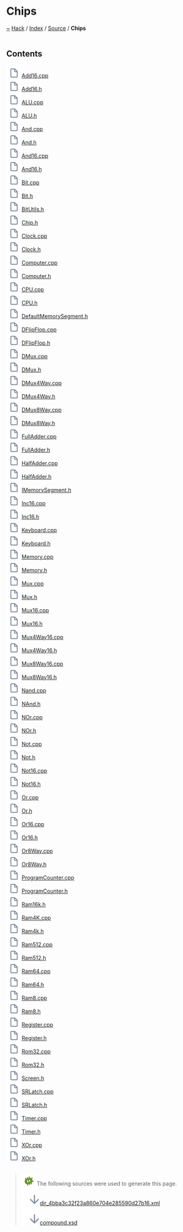 <a id="chips"></a>
<h1>Chips</h1>
<a id="dir_4bba3c32f23a860e704e285590d27b16"></a>
<a href="https://github.com/CharlesCarley/HackComputer#~">~</a>
<a href="indexpage.md#hack">Hack</a>
<span class="inline-text">/</span>
<a href="index.md#index">Index</a>
<span class="inline-text">/</span>
<a href="dir_74389ed8173ad57b461b9d623a1f3867.md#source">Source</a>
<span class="inline-text">/</span>
<span class="bold-text"><b>Chips</b></span>
<br/>
<br/>
<a id="contents"></a>
<h2>Contents</h2>
<span class="icon-list-item"><a href="https://github.com/CharlesCarley/HackComputer/blob/master/Source/Chips/Add16.cpp#L1" class="icon-list-item"><img src="../images/file.svg" class="icon-list-item"/><span class="icon-list-item">Add16.cpp</span>
</a>
</span>
<br/>
<span class="icon-list-item"><a href="https://github.com/CharlesCarley/HackComputer/blob/master/Source/Chips/Add16.h#L1" class="icon-list-item"><img src="../images/file.svg" class="icon-list-item"/><span class="icon-list-item">Add16.h</span>
</a>
</span>
<br/>
<span class="icon-list-item"><a href="https://github.com/CharlesCarley/HackComputer/blob/master/Source/Chips/ALU.cpp#L1" class="icon-list-item"><img src="../images/file.svg" class="icon-list-item"/><span class="icon-list-item">ALU.cpp</span>
</a>
</span>
<br/>
<span class="icon-list-item"><a href="https://github.com/CharlesCarley/HackComputer/blob/master/Source/Chips/ALU.h#L1" class="icon-list-item"><img src="../images/file.svg" class="icon-list-item"/><span class="icon-list-item">ALU.h</span>
</a>
</span>
<br/>
<span class="icon-list-item"><a href="https://github.com/CharlesCarley/HackComputer/blob/master/Source/Chips/And.cpp#L1" class="icon-list-item"><img src="../images/file.svg" class="icon-list-item"/><span class="icon-list-item">And.cpp</span>
</a>
</span>
<br/>
<span class="icon-list-item"><a href="https://github.com/CharlesCarley/HackComputer/blob/master/Source/Chips/And.h#L1" class="icon-list-item"><img src="../images/file.svg" class="icon-list-item"/><span class="icon-list-item">And.h</span>
</a>
</span>
<br/>
<span class="icon-list-item"><a href="https://github.com/CharlesCarley/HackComputer/blob/master/Source/Chips/And16.cpp#L1" class="icon-list-item"><img src="../images/file.svg" class="icon-list-item"/><span class="icon-list-item">And16.cpp</span>
</a>
</span>
<br/>
<span class="icon-list-item"><a href="https://github.com/CharlesCarley/HackComputer/blob/master/Source/Chips/And16.h#L1" class="icon-list-item"><img src="../images/file.svg" class="icon-list-item"/><span class="icon-list-item">And16.h</span>
</a>
</span>
<br/>
<span class="icon-list-item"><a href="https://github.com/CharlesCarley/HackComputer/blob/master/Source/Chips/Bit.cpp#L1" class="icon-list-item"><img src="../images/file.svg" class="icon-list-item"/><span class="icon-list-item">Bit.cpp</span>
</a>
</span>
<br/>
<span class="icon-list-item"><a href="https://github.com/CharlesCarley/HackComputer/blob/master/Source/Chips/Bit.h#L1" class="icon-list-item"><img src="../images/file.svg" class="icon-list-item"/><span class="icon-list-item">Bit.h</span>
</a>
</span>
<br/>
<span class="icon-list-item"><a href="https://github.com/CharlesCarley/HackComputer/blob/master/Source/Chips/BitUtils.h#L1" class="icon-list-item"><img src="../images/file.svg" class="icon-list-item"/><span class="icon-list-item">BitUtils.h</span>
</a>
</span>
<br/>
<span class="icon-list-item"><a href="https://github.com/CharlesCarley/HackComputer/blob/master/Source/Chips/Chip.h#L1" class="icon-list-item"><img src="../images/file.svg" class="icon-list-item"/><span class="icon-list-item">Chip.h</span>
</a>
</span>
<br/>
<span class="icon-list-item"><a href="https://github.com/CharlesCarley/HackComputer/blob/master/Source/Chips/Clock.cpp#L1" class="icon-list-item"><img src="../images/file.svg" class="icon-list-item"/><span class="icon-list-item">Clock.cpp</span>
</a>
</span>
<br/>
<span class="icon-list-item"><a href="https://github.com/CharlesCarley/HackComputer/blob/master/Source/Chips/Clock.h#L1" class="icon-list-item"><img src="../images/file.svg" class="icon-list-item"/><span class="icon-list-item">Clock.h</span>
</a>
</span>
<br/>
<span class="icon-list-item"><a href="https://github.com/CharlesCarley/HackComputer/blob/master/Source/Chips/Computer.cpp#L1" class="icon-list-item"><img src="../images/file.svg" class="icon-list-item"/><span class="icon-list-item">Computer.cpp</span>
</a>
</span>
<br/>
<span class="icon-list-item"><a href="https://github.com/CharlesCarley/HackComputer/blob/master/Source/Chips/Computer.h#L1" class="icon-list-item"><img src="../images/file.svg" class="icon-list-item"/><span class="icon-list-item">Computer.h</span>
</a>
</span>
<br/>
<span class="icon-list-item"><a href="https://github.com/CharlesCarley/HackComputer/blob/master/Source/Chips/CPU.cpp#L1" class="icon-list-item"><img src="../images/file.svg" class="icon-list-item"/><span class="icon-list-item">CPU.cpp</span>
</a>
</span>
<br/>
<span class="icon-list-item"><a href="https://github.com/CharlesCarley/HackComputer/blob/master/Source/Chips/CPU.h#L1" class="icon-list-item"><img src="../images/file.svg" class="icon-list-item"/><span class="icon-list-item">CPU.h</span>
</a>
</span>
<br/>
<span class="icon-list-item"><a href="https://github.com/CharlesCarley/HackComputer/blob/master/Source/Chips/DefaultMemorySegment.h#L1" class="icon-list-item"><img src="../images/file.svg" class="icon-list-item"/><span class="icon-list-item">DefaultMemorySegment.h</span>
</a>
</span>
<br/>
<span class="icon-list-item"><a href="https://github.com/CharlesCarley/HackComputer/blob/master/Source/Chips/DFlipFlop.cpp#L1" class="icon-list-item"><img src="../images/file.svg" class="icon-list-item"/><span class="icon-list-item">DFlipFlop.cpp</span>
</a>
</span>
<br/>
<span class="icon-list-item"><a href="https://github.com/CharlesCarley/HackComputer/blob/master/Source/Chips/DFlipFlop.h#L1" class="icon-list-item"><img src="../images/file.svg" class="icon-list-item"/><span class="icon-list-item">DFlipFlop.h</span>
</a>
</span>
<br/>
<span class="icon-list-item"><a href="https://github.com/CharlesCarley/HackComputer/blob/master/Source/Chips/DMux.cpp#L1" class="icon-list-item"><img src="../images/file.svg" class="icon-list-item"/><span class="icon-list-item">DMux.cpp</span>
</a>
</span>
<br/>
<span class="icon-list-item"><a href="https://github.com/CharlesCarley/HackComputer/blob/master/Source/Chips/DMux.h#L1" class="icon-list-item"><img src="../images/file.svg" class="icon-list-item"/><span class="icon-list-item">DMux.h</span>
</a>
</span>
<br/>
<span class="icon-list-item"><a href="https://github.com/CharlesCarley/HackComputer/blob/master/Source/Chips/DMux4Way.cpp#L1" class="icon-list-item"><img src="../images/file.svg" class="icon-list-item"/><span class="icon-list-item">DMux4Way.cpp</span>
</a>
</span>
<br/>
<span class="icon-list-item"><a href="https://github.com/CharlesCarley/HackComputer/blob/master/Source/Chips/DMux4Way.h#L1" class="icon-list-item"><img src="../images/file.svg" class="icon-list-item"/><span class="icon-list-item">DMux4Way.h</span>
</a>
</span>
<br/>
<span class="icon-list-item"><a href="https://github.com/CharlesCarley/HackComputer/blob/master/Source/Chips/DMux8Way.cpp#L1" class="icon-list-item"><img src="../images/file.svg" class="icon-list-item"/><span class="icon-list-item">DMux8Way.cpp</span>
</a>
</span>
<br/>
<span class="icon-list-item"><a href="https://github.com/CharlesCarley/HackComputer/blob/master/Source/Chips/DMux8Way.h#L1" class="icon-list-item"><img src="../images/file.svg" class="icon-list-item"/><span class="icon-list-item">DMux8Way.h</span>
</a>
</span>
<br/>
<span class="icon-list-item"><a href="https://github.com/CharlesCarley/HackComputer/blob/master/Source/Chips/FullAdder.cpp#L1" class="icon-list-item"><img src="../images/file.svg" class="icon-list-item"/><span class="icon-list-item">FullAdder.cpp</span>
</a>
</span>
<br/>
<span class="icon-list-item"><a href="https://github.com/CharlesCarley/HackComputer/blob/master/Source/Chips/FullAdder.h#L1" class="icon-list-item"><img src="../images/file.svg" class="icon-list-item"/><span class="icon-list-item">FullAdder.h</span>
</a>
</span>
<br/>
<span class="icon-list-item"><a href="https://github.com/CharlesCarley/HackComputer/blob/master/Source/Chips/HalfAdder.cpp#L1" class="icon-list-item"><img src="../images/file.svg" class="icon-list-item"/><span class="icon-list-item">HalfAdder.cpp</span>
</a>
</span>
<br/>
<span class="icon-list-item"><a href="https://github.com/CharlesCarley/HackComputer/blob/master/Source/Chips/HalfAdder.h#L1" class="icon-list-item"><img src="../images/file.svg" class="icon-list-item"/><span class="icon-list-item">HalfAdder.h</span>
</a>
</span>
<br/>
<span class="icon-list-item"><a href="https://github.com/CharlesCarley/HackComputer/blob/master/Source/Chips/IMemorySegment.h#L1" class="icon-list-item"><img src="../images/file.svg" class="icon-list-item"/><span class="icon-list-item">IMemorySegment.h</span>
</a>
</span>
<br/>
<span class="icon-list-item"><a href="https://github.com/CharlesCarley/HackComputer/blob/master/Source/Chips/Inc16.cpp#L1" class="icon-list-item"><img src="../images/file.svg" class="icon-list-item"/><span class="icon-list-item">Inc16.cpp</span>
</a>
</span>
<br/>
<span class="icon-list-item"><a href="https://github.com/CharlesCarley/HackComputer/blob/master/Source/Chips/Inc16.h#L1" class="icon-list-item"><img src="../images/file.svg" class="icon-list-item"/><span class="icon-list-item">Inc16.h</span>
</a>
</span>
<br/>
<span class="icon-list-item"><a href="https://github.com/CharlesCarley/HackComputer/blob/master/Source/Chips/Keyboard.cpp#L1" class="icon-list-item"><img src="../images/file.svg" class="icon-list-item"/><span class="icon-list-item">Keyboard.cpp</span>
</a>
</span>
<br/>
<span class="icon-list-item"><a href="https://github.com/CharlesCarley/HackComputer/blob/master/Source/Chips/Keyboard.h#L1" class="icon-list-item"><img src="../images/file.svg" class="icon-list-item"/><span class="icon-list-item">Keyboard.h</span>
</a>
</span>
<br/>
<span class="icon-list-item"><a href="https://github.com/CharlesCarley/HackComputer/blob/master/Source/Chips/Memory.cpp#L1" class="icon-list-item"><img src="../images/file.svg" class="icon-list-item"/><span class="icon-list-item">Memory.cpp</span>
</a>
</span>
<br/>
<span class="icon-list-item"><a href="https://github.com/CharlesCarley/HackComputer/blob/master/Source/Chips/Memory.h#L1" class="icon-list-item"><img src="../images/file.svg" class="icon-list-item"/><span class="icon-list-item">Memory.h</span>
</a>
</span>
<br/>
<span class="icon-list-item"><a href="https://github.com/CharlesCarley/HackComputer/blob/master/Source/Chips/Mux.cpp#L1" class="icon-list-item"><img src="../images/file.svg" class="icon-list-item"/><span class="icon-list-item">Mux.cpp</span>
</a>
</span>
<br/>
<span class="icon-list-item"><a href="https://github.com/CharlesCarley/HackComputer/blob/master/Source/Chips/Mux.h#L1" class="icon-list-item"><img src="../images/file.svg" class="icon-list-item"/><span class="icon-list-item">Mux.h</span>
</a>
</span>
<br/>
<span class="icon-list-item"><a href="https://github.com/CharlesCarley/HackComputer/blob/master/Source/Chips/Mux16.cpp#L1" class="icon-list-item"><img src="../images/file.svg" class="icon-list-item"/><span class="icon-list-item">Mux16.cpp</span>
</a>
</span>
<br/>
<span class="icon-list-item"><a href="https://github.com/CharlesCarley/HackComputer/blob/master/Source/Chips/Mux16.h#L1" class="icon-list-item"><img src="../images/file.svg" class="icon-list-item"/><span class="icon-list-item">Mux16.h</span>
</a>
</span>
<br/>
<span class="icon-list-item"><a href="https://github.com/CharlesCarley/HackComputer/blob/master/Source/Chips/Mux4Way16.cpp#L1" class="icon-list-item"><img src="../images/file.svg" class="icon-list-item"/><span class="icon-list-item">Mux4Way16.cpp</span>
</a>
</span>
<br/>
<span class="icon-list-item"><a href="https://github.com/CharlesCarley/HackComputer/blob/master/Source/Chips/Mux4Way16.h#L1" class="icon-list-item"><img src="../images/file.svg" class="icon-list-item"/><span class="icon-list-item">Mux4Way16.h</span>
</a>
</span>
<br/>
<span class="icon-list-item"><a href="https://github.com/CharlesCarley/HackComputer/blob/master/Source/Chips/Mux8Way16.cpp#L1" class="icon-list-item"><img src="../images/file.svg" class="icon-list-item"/><span class="icon-list-item">Mux8Way16.cpp</span>
</a>
</span>
<br/>
<span class="icon-list-item"><a href="https://github.com/CharlesCarley/HackComputer/blob/master/Source/Chips/Mux8Way16.h#L1" class="icon-list-item"><img src="../images/file.svg" class="icon-list-item"/><span class="icon-list-item">Mux8Way16.h</span>
</a>
</span>
<br/>
<span class="icon-list-item"><a href="https://github.com/CharlesCarley/HackComputer/blob/master/Source/Chips/Nand.cpp#L1" class="icon-list-item"><img src="../images/file.svg" class="icon-list-item"/><span class="icon-list-item">Nand.cpp</span>
</a>
</span>
<br/>
<span class="icon-list-item"><a href="https://github.com/CharlesCarley/HackComputer/blob/master/Source/Chips/NAnd.h#L1" class="icon-list-item"><img src="../images/file.svg" class="icon-list-item"/><span class="icon-list-item">NAnd.h</span>
</a>
</span>
<br/>
<span class="icon-list-item"><a href="https://github.com/CharlesCarley/HackComputer/blob/master/Source/Chips/NOr.cpp#L1" class="icon-list-item"><img src="../images/file.svg" class="icon-list-item"/><span class="icon-list-item">NOr.cpp</span>
</a>
</span>
<br/>
<span class="icon-list-item"><a href="https://github.com/CharlesCarley/HackComputer/blob/master/Source/Chips/NOr.h#L1" class="icon-list-item"><img src="../images/file.svg" class="icon-list-item"/><span class="icon-list-item">NOr.h</span>
</a>
</span>
<br/>
<span class="icon-list-item"><a href="https://github.com/CharlesCarley/HackComputer/blob/master/Source/Chips/Not.cpp#L1" class="icon-list-item"><img src="../images/file.svg" class="icon-list-item"/><span class="icon-list-item">Not.cpp</span>
</a>
</span>
<br/>
<span class="icon-list-item"><a href="https://github.com/CharlesCarley/HackComputer/blob/master/Source/Chips/Not.h#L1" class="icon-list-item"><img src="../images/file.svg" class="icon-list-item"/><span class="icon-list-item">Not.h</span>
</a>
</span>
<br/>
<span class="icon-list-item"><a href="https://github.com/CharlesCarley/HackComputer/blob/master/Source/Chips/Not16.cpp#L1" class="icon-list-item"><img src="../images/file.svg" class="icon-list-item"/><span class="icon-list-item">Not16.cpp</span>
</a>
</span>
<br/>
<span class="icon-list-item"><a href="https://github.com/CharlesCarley/HackComputer/blob/master/Source/Chips/Not16.h#L1" class="icon-list-item"><img src="../images/file.svg" class="icon-list-item"/><span class="icon-list-item">Not16.h</span>
</a>
</span>
<br/>
<span class="icon-list-item"><a href="https://github.com/CharlesCarley/HackComputer/blob/master/Source/Chips/Or.cpp#L1" class="icon-list-item"><img src="../images/file.svg" class="icon-list-item"/><span class="icon-list-item">Or.cpp</span>
</a>
</span>
<br/>
<span class="icon-list-item"><a href="https://github.com/CharlesCarley/HackComputer/blob/master/Source/Chips/Or.h#L1" class="icon-list-item"><img src="../images/file.svg" class="icon-list-item"/><span class="icon-list-item">Or.h</span>
</a>
</span>
<br/>
<span class="icon-list-item"><a href="https://github.com/CharlesCarley/HackComputer/blob/master/Source/Chips/Or16.cpp#L1" class="icon-list-item"><img src="../images/file.svg" class="icon-list-item"/><span class="icon-list-item">Or16.cpp</span>
</a>
</span>
<br/>
<span class="icon-list-item"><a href="https://github.com/CharlesCarley/HackComputer/blob/master/Source/Chips/Or16.h#L1" class="icon-list-item"><img src="../images/file.svg" class="icon-list-item"/><span class="icon-list-item">Or16.h</span>
</a>
</span>
<br/>
<span class="icon-list-item"><a href="https://github.com/CharlesCarley/HackComputer/blob/master/Source/Chips/Or8Way.cpp#L1" class="icon-list-item"><img src="../images/file.svg" class="icon-list-item"/><span class="icon-list-item">Or8Way.cpp</span>
</a>
</span>
<br/>
<span class="icon-list-item"><a href="https://github.com/CharlesCarley/HackComputer/blob/master/Source/Chips/Or8Way.h#L1" class="icon-list-item"><img src="../images/file.svg" class="icon-list-item"/><span class="icon-list-item">Or8Way.h</span>
</a>
</span>
<br/>
<span class="icon-list-item"><a href="https://github.com/CharlesCarley/HackComputer/blob/master/Source/Chips/ProgramCounter.cpp#L1" class="icon-list-item"><img src="../images/file.svg" class="icon-list-item"/><span class="icon-list-item">ProgramCounter.cpp</span>
</a>
</span>
<br/>
<span class="icon-list-item"><a href="https://github.com/CharlesCarley/HackComputer/blob/master/Source/Chips/ProgramCounter.h#L1" class="icon-list-item"><img src="../images/file.svg" class="icon-list-item"/><span class="icon-list-item">ProgramCounter.h</span>
</a>
</span>
<br/>
<span class="icon-list-item"><a href="https://github.com/CharlesCarley/HackComputer/blob/master/Source/Chips/Ram16k.h#L1" class="icon-list-item"><img src="../images/file.svg" class="icon-list-item"/><span class="icon-list-item">Ram16k.h</span>
</a>
</span>
<br/>
<span class="icon-list-item"><a href="https://github.com/CharlesCarley/HackComputer/blob/master/Source/Chips/Ram4K.cpp#L1" class="icon-list-item"><img src="../images/file.svg" class="icon-list-item"/><span class="icon-list-item">Ram4K.cpp</span>
</a>
</span>
<br/>
<span class="icon-list-item"><a href="https://github.com/CharlesCarley/HackComputer/blob/master/Source/Chips/Ram4k.h#L1" class="icon-list-item"><img src="../images/file.svg" class="icon-list-item"/><span class="icon-list-item">Ram4k.h</span>
</a>
</span>
<br/>
<span class="icon-list-item"><a href="https://github.com/CharlesCarley/HackComputer/blob/master/Source/Chips/Ram512.cpp#L1" class="icon-list-item"><img src="../images/file.svg" class="icon-list-item"/><span class="icon-list-item">Ram512.cpp</span>
</a>
</span>
<br/>
<span class="icon-list-item"><a href="https://github.com/CharlesCarley/HackComputer/blob/master/Source/Chips/Ram512.h#L1" class="icon-list-item"><img src="../images/file.svg" class="icon-list-item"/><span class="icon-list-item">Ram512.h</span>
</a>
</span>
<br/>
<span class="icon-list-item"><a href="https://github.com/CharlesCarley/HackComputer/blob/master/Source/Chips/Ram64.cpp#L1" class="icon-list-item"><img src="../images/file.svg" class="icon-list-item"/><span class="icon-list-item">Ram64.cpp</span>
</a>
</span>
<br/>
<span class="icon-list-item"><a href="https://github.com/CharlesCarley/HackComputer/blob/master/Source/Chips/Ram64.h#L1" class="icon-list-item"><img src="../images/file.svg" class="icon-list-item"/><span class="icon-list-item">Ram64.h</span>
</a>
</span>
<br/>
<span class="icon-list-item"><a href="https://github.com/CharlesCarley/HackComputer/blob/master/Source/Chips/Ram8.cpp#L1" class="icon-list-item"><img src="../images/file.svg" class="icon-list-item"/><span class="icon-list-item">Ram8.cpp</span>
</a>
</span>
<br/>
<span class="icon-list-item"><a href="https://github.com/CharlesCarley/HackComputer/blob/master/Source/Chips/Ram8.h#L1" class="icon-list-item"><img src="../images/file.svg" class="icon-list-item"/><span class="icon-list-item">Ram8.h</span>
</a>
</span>
<br/>
<span class="icon-list-item"><a href="https://github.com/CharlesCarley/HackComputer/blob/master/Source/Chips/Register.cpp#L1" class="icon-list-item"><img src="../images/file.svg" class="icon-list-item"/><span class="icon-list-item">Register.cpp</span>
</a>
</span>
<br/>
<span class="icon-list-item"><a href="https://github.com/CharlesCarley/HackComputer/blob/master/Source/Chips/Register.h#L1" class="icon-list-item"><img src="../images/file.svg" class="icon-list-item"/><span class="icon-list-item">Register.h</span>
</a>
</span>
<br/>
<span class="icon-list-item"><a href="https://github.com/CharlesCarley/HackComputer/blob/master/Source/Chips/Rom32.cpp#L1" class="icon-list-item"><img src="../images/file.svg" class="icon-list-item"/><span class="icon-list-item">Rom32.cpp</span>
</a>
</span>
<br/>
<span class="icon-list-item"><a href="https://github.com/CharlesCarley/HackComputer/blob/master/Source/Chips/Rom32.h#L1" class="icon-list-item"><img src="../images/file.svg" class="icon-list-item"/><span class="icon-list-item">Rom32.h</span>
</a>
</span>
<br/>
<span class="icon-list-item"><a href="https://github.com/CharlesCarley/HackComputer/blob/master/Source/Chips/Screen.h#L1" class="icon-list-item"><img src="../images/file.svg" class="icon-list-item"/><span class="icon-list-item">Screen.h</span>
</a>
</span>
<br/>
<span class="icon-list-item"><a href="https://github.com/CharlesCarley/HackComputer/blob/master/Source/Chips/SRLatch.cpp#L1" class="icon-list-item"><img src="../images/file.svg" class="icon-list-item"/><span class="icon-list-item">SRLatch.cpp</span>
</a>
</span>
<br/>
<span class="icon-list-item"><a href="https://github.com/CharlesCarley/HackComputer/blob/master/Source/Chips/SRLatch.h#L1" class="icon-list-item"><img src="../images/file.svg" class="icon-list-item"/><span class="icon-list-item">SRLatch.h</span>
</a>
</span>
<br/>
<span class="icon-list-item"><a href="https://github.com/CharlesCarley/HackComputer/blob/master/Source/Chips/Timer.cpp#L1" class="icon-list-item"><img src="../images/file.svg" class="icon-list-item"/><span class="icon-list-item">Timer.cpp</span>
</a>
</span>
<br/>
<span class="icon-list-item"><a href="https://github.com/CharlesCarley/HackComputer/blob/master/Source/Chips/Timer.h#L1" class="icon-list-item"><img src="../images/file.svg" class="icon-list-item"/><span class="icon-list-item">Timer.h</span>
</a>
</span>
<br/>
<span class="icon-list-item"><a href="https://github.com/CharlesCarley/HackComputer/blob/master/Source/Chips/XOr.cpp#L1" class="icon-list-item"><img src="../images/file.svg" class="icon-list-item"/><span class="icon-list-item">XOr.cpp</span>
</a>
</span>
<br/>
<span class="icon-list-item"><a href="https://github.com/CharlesCarley/HackComputer/blob/master/Source/Chips/XOr.h#L1" class="icon-list-item"><img src="../images/file.svg" class="icon-list-item"/><span class="icon-list-item">XOr.h</span>
</a>
</span>
<br/>
<br/>
<blockquote>
<img src="../images/debug.svg"/><span class="inline-text">The following sources were used to generate this page.</span>
<br/>
<span class="icon-list-item"><a href="../xml/dir_4bba3c32f23a860e704e285590d27b16.xml#L1" class="icon-list-item"><img src="../images/lookInside.svg" class="icon-list-item"/><span class="icon-list-item">dir_4bba3c32f23a860e704e285590d27b16.xml</span>
</a>
</span>
<br/>
<span class="icon-list-item"><a href="../xml/compound.xsd#L1" class="icon-list-item"><img src="../images/lookInside.svg" class="icon-list-item"/><span class="icon-list-item">compound.xsd</span>
</a>
</span>
</blockquote>
</div>
</div>
</body>
</html>
